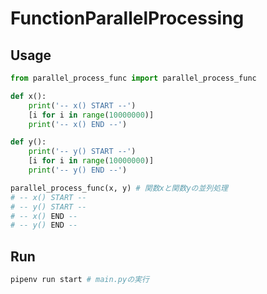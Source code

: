 # FunctionParallelProcessing


## Usage

```Python
from parallel_process_func import parallel_process_func

def x():
	print('-- x() START --')
	[i for i in range(10000000)]
	print('-- x() END --')

def y():
	print('-- y() START --')
	[i for i in range(10000000)]
	print('-- y() END --')

parallel_process_func(x, y) # 関数xと関数yの並列処理
# -- x() START --
# -- y() START --
# -- x() END --
# -- y() END --
```

## Run

```sh
pipenv run start # main.pyの実行
```
